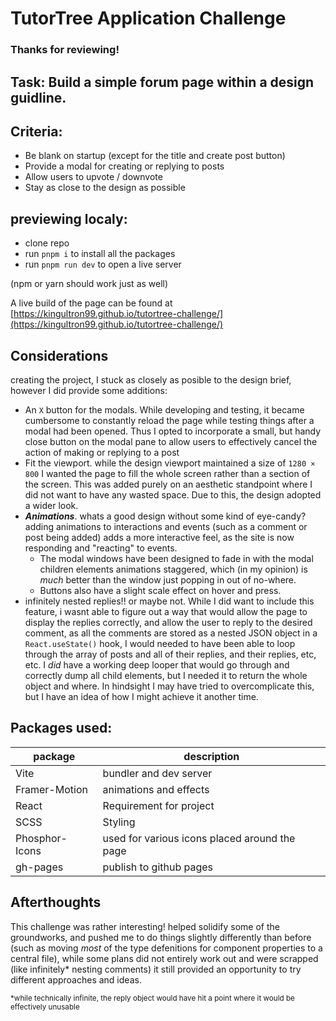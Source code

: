 # TutorTree Application Challenge
### Thanks for reviewing!

## Task: Build a simple forum page within a design guidline.

## Criteria:
 - Be blank on startup (except for the title and create post button)
 - Provide a modal for creating or replying to posts
 - Allow users to upvote / downvote
 - Stay as close to the design as possible

## previewing localy:
 - clone repo
 - run `pnpm i` to install all the packages
 - run `pnpm run dev` to open a live server

(npm or yarn should work just as well)

A live build of the page can be found at [https://kingultron99.github.io/tutortree-challenge/](https://kingultron99.github.io/tutortree-challenge/)

## Considerations
creating the project, I stuck as closely as posible to the design brief, however I did provide some additions:
 - An `X` button for the modals. While developing and testing, it became cumbersome to constantly reload the page while testing things after a modal had been opened. Thus I opted to incorporate a small, but handy close button on the modal pane to allow users to effectively cancel the action of making or replying to a post
 - Fit the viewport. while the design viewport maintained a size of `1280 × 800` I wanted the page to fill the whole screen rather than a section of the screen. This was added purely on an aesthetic standpoint where I did not want to have any wasted space. Due to this, the design adopted a wider look.
 - ***Animations***. whats a good design without some kind of eye-candy? adding animations to interactions and events (such as a comment or post being added) adds a more interactive feel, as the site is now responding and "reacting" to events. 
   - The modal windows have been designed to fade in with the modal children elements animations staggered, which (in my opinion) is *much* better than the window just popping in out of no-where. 
   - Buttons also have a slight scale effect on hover and press.
 - infinitely nested replies!! or maybe not. While I did want to include this feature, i wasnt able to figure out a way that would allow the page to display the replies correctly, and allow the user to reply to the desired comment, as all the comments are stored as a nested JSON object in a `React.useState()` hook, I would needed to have been able to loop through the array of posts and all of their replies, and their replies, etc, etc. I *did* have a working deep looper that would go through and correctly dump all child elements, but I needed it to return the whole object and where. In hindsight I may have tried to overcomplicate this, but I have an idea of how I might achieve it another time.

## Packages used:
|    package     |                     description                    |
|----------------|----------------------------------------------------| 
|      Vite      |               bundler and dev server               |
|  Framer-Motion |               animations and effects               |
|     React      |               Requirement for project              |
|      SCSS      |                      Styling                       |
| Phosphor-Icons |    used for various icons placed around the page   |
|    gh-pages    |               publish to github pages              |

## Afterthoughts
This challenge was rather interesting!
helped solidify some of the groundworks, and pushed me to do things slightly differently than before (such as moving *most* of the type defenitions for component properties to a central file), while some plans did not entirely work out and were scrapped (like infinitely* nesting comments) it still provided an opportunity to try different approaches and ideas.

<sub>*while technically infinite, the reply object would have hit a point where it would be effectively unusable</sub>
